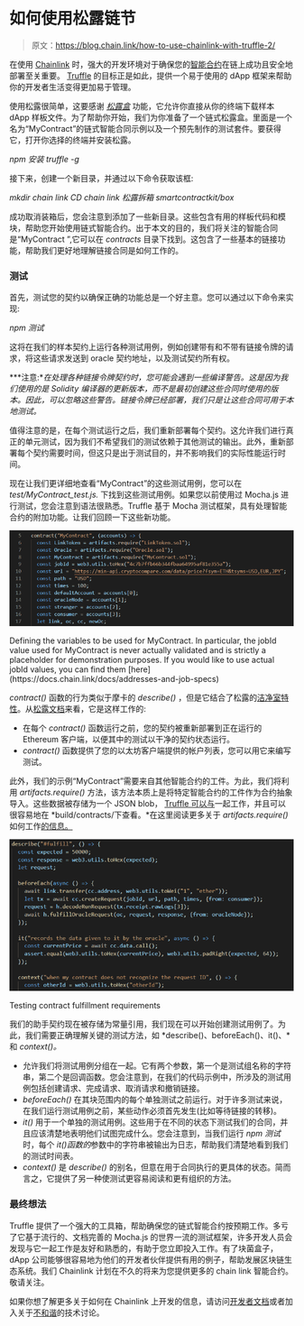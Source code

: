 # 如何使用松露链节

> 原文：<https://blog.chain.link/how-to-use-chainlink-with-truffle-2/>

在使用 [Chainlink](https://chain.link/) 时，强大的开发环境对于确保您的[智能合约](https://chain.link/education/smart-contracts)在链上成功且安全地部署至关重要。 [Truffle](https://truffleframework.com/) 的目标正是如此，提供一个易于使用的 dApp 框架来帮助你的开发者生活变得更加易于管理。

使用松露很简单，这要感谢 [*松露盒*](https://truffleframework.com/boxes) 功能，它允许你直接从你的终端下载样本 dApp 样板文件。为了帮助你开始，我们为你准备了一个链式松露盒。里面是一个名为“MyContract”的链式智能合同示例以及一个预先制作的测试套件。要获得它，打开你选择的终端并安装松露。

*npm 安装 truffle -g*

接下来，创建一个新目录，并通过以下命令获取该框:

*mkdir chain link*
*CD chain link*
*松露拆箱 smartcontractkit/box*

成功取消装箱后，您会注意到添加了一些新目录。这些包含有用的样板代码和模块，帮助您开始使用链式智能合约。出于本文的目的，我们将关注的智能合同是“MyContract ”,它可以在 *contracts* 目录下找到。这包含了一些基本的链接功能，帮助我们更好地理解链接合同是如何工作的。

### **测试**

首先，测试您的契约以确保正确的功能总是一个好主意。您可以通过以下命令来实现:

*npm 测试*

这将在我们的样本契约上运行各种测试用例，例如创建带有和不带有链接令牌的请求，将这些请求发送到 oracle 契约地址，以及测试契约所有权。

***注意:**在处理各种链接令牌契约时，您可能会遇到一些编译警告。这是因为我们使用的是 Solidity 编译器的更新版本，而不是最初创建这些合同时使用的版本。因此，可以忽略这些警告。链接令牌已经部署，我们只是让这些合同可用于本地测试。*

值得注意的是，在每个测试运行之后，我们重新部署每个契约。这允许我们进行真正的单元测试，因为我们不希望我们的测试依赖于其他测试的输出。此外，重新部署每个契约需要时间，但这只是出于测试目的，并不影响我们的实际性能运行时间。

现在让我们更详细地查看“MyContract”的这些测试用例，您可以在 *test/MyContract_test.js.* 下找到这些测试用例。如果您以前使用过 Mocha.js 进行测试，您会注意到语法很熟悉。Truffle 基于 Mocha 测试框架，具有处理智能合约的附加功能。让我们回顾一下这些新功能。

![](img/c2f007cef2c45c28915e0fa5e8f96bea.png)

<figcaption>Defining the variables to be used for MyContract. In particular, the jobId value used for MyContract is never actually validated and is strictly a placeholder for demonstration purposes. If you would like to use actual jobId values, you can find them [here](https://docs.chain.link/docs/addresses-and-job-specs) </figcaption>



*contract()* 函数的行为类似于摩卡的 *describe()* ，但是它结合了松露的[洁净室特性](https://truffleframework.com/docs/truffle/testing/testing-your-contracts#clean-room-environment)。从[松露文档](https://truffleframework.com/docs/truffle/testing/writing-tests-in-javascript)来看，它是这样工作的:

*   在每个 *contract()* 函数运行之前，您的契约被重新部署到正在运行的 Ethereum 客户端，以便其中的测试以干净的契约状态运行。
*   *contract()* 函数提供了您的以太坊客户端提供的帐户列表，您可以用它来编写测试。

此外，我们的示例“MyContract”需要来自其他智能合约的工件。为此，我们将利用 *artifacts.require()* 方法，该方法本质上是将特定智能合约的工件作为合约抽象导入。这些数据被存储为一个 JSON blob， [Truffle 可以与](https://github.com/trufflesuite/truffle-contract#usage)一起工作，并且可以很容易地在 *build/contracts/下查看。*在这里阅读更多关于 *artifacts.require()* 如何工作[的信息。](https://truffleframework.com/docs/truffle/testing/writing-tests-in-javascript)

![](img/ca3d68d095658e68ba2bb706869210aa.png)

<figcaption>Testing contract fulfillment requirements</figcaption>



我们的助手契约现在被存储为常量引用，我们现在可以开始创建测试用例了。为此，我们需要正确理解关键的测试方法，如 *describe()、beforeEach()、it()、*和 *context()。*

*   允许我们将测试用例分组在一起。它有两个参数，第一个是测试组名称的字符串，第二个是回调函数。您会注意到，在我们的代码示例中，所涉及的测试用例包括创建请求、完成请求、取消请求和撤销链接。
*   *beforeEach()* 在其块范围内的每个单独测试之前运行。对于许多测试来说，在我们运行测试用例之前，某些动作必须首先发生(比如等待链接的转移)。
*   *it()* 用于一个单独的测试用例。这些用于在不同的状态下测试我们的合同，并且应该清楚地表明他们试图完成什么。您会注意到，当我们运行 *npm 测试*时，每个 *it()函数的*参数中的字符串被输出为日志，帮助我们清楚地看到我们的测试时间表。
*   *context()* 是 *describe()* 的别名，但意在用于合同执行的更具体的状态。简而言之，它提供了另一种使测试更容易阅读和更有组织的方法。

### **最终想法**

Truffle 提供了一个强大的工具箱，帮助确保您的链式智能合约按预期工作。多亏了它基于流行的、文档完善的 Mocha.js 的世界一流的测试框架，许多开发人员会发现与它一起工作是友好和熟悉的，有助于您立即投入工作。有了块菌盒子，dApp 公司能够很容易地为他们的开发者伙伴提供有用的例子，帮助发展区块链生态系统。我们 Chainlink 计划在不久的将来为您提供更多的 chain link 智能合约。敬请关注。

如果你想了解更多关于如何在 Chainlink 上开发的信息，请访问[开发者文档](https://docs.chain.link/)或者加入关于[不和谐](https://discordapp.com/invite/aSK4zew)的技术讨论。